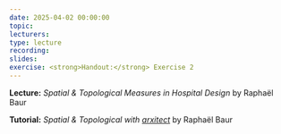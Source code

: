 ```yaml
---
date: 2025-04-02 00:00:00
topic:
lecturers:
type: lecture
recording:
slides:
exercise: <strong>Handout:</strong> Exercise 2
---
```


**Lecture:** _Spatial & Topological Measures in Hospital Design_ by Raphaël Baur

**Tutorial:** _Spatial & Topological with [arxitect](https://arxitect.ivia.ch)_ by Raphaël Baur